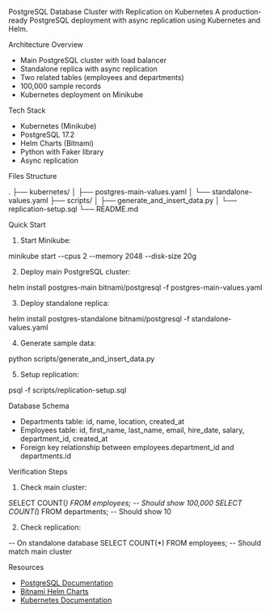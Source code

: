 PostgreSQL Database Cluster with Replication on Kubernetes
A production-ready PostgreSQL deployment with async replication using Kubernetes and Helm.

Architecture Overview
- Main PostgreSQL cluster with load balancer
- Standalone replica with async replication
- Two related tables (employees and departments)
- 100,000 sample records
- Kubernetes deployment on Minikube

Tech Stack
- Kubernetes (Minikube)
- PostgreSQL 17.2
- Helm Charts (Bitnami)
- Python with Faker library
- Async replication

Files Structure

.
├── kubernetes/
│   ├── postgres-main-values.yaml
│   └── standalone-values.yaml
├── scripts/
│   ├── generate_and_insert_data.py
│   └── replication-setup.sql
└── README.md


Quick Start
1. Start Minikube:

minikube start --cpus 2 --memory 2048 --disk-size 20g


2. Deploy main PostgreSQL cluster:

helm install postgres-main bitnami/postgresql -f postgres-main-values.yaml


3. Deploy standalone replica:

helm install postgres-standalone bitnami/postgresql -f standalone-values.yaml


4. Generate sample data:

python scripts/generate_and_insert_data.py


5. Setup replication:

psql -f scripts/replication-setup.sql

Database Schema
- Departments table: id, name, location, created_at
- Employees table: id, first_name, last_name, email, hire_date, salary, department_id, created_at
- Foreign key relationship between employees.department_id and departments.id

Verification Steps
1. Check main cluster:

SELECT COUNT(*) FROM employees;  -- Should show 100,000
SELECT COUNT(*) FROM departments;  -- Should show 10


2. Check replication:

-- On standalone database
SELECT COUNT(*) FROM employees;  -- Should match main cluster


Resources
- [PostgreSQL Documentation](https://www.postgresql.org/docs/)
- [Bitnami Helm Charts](https://github.com/bitnami/charts)
- [Kubernetes Documentation](https://kubernetes.io/docs/)